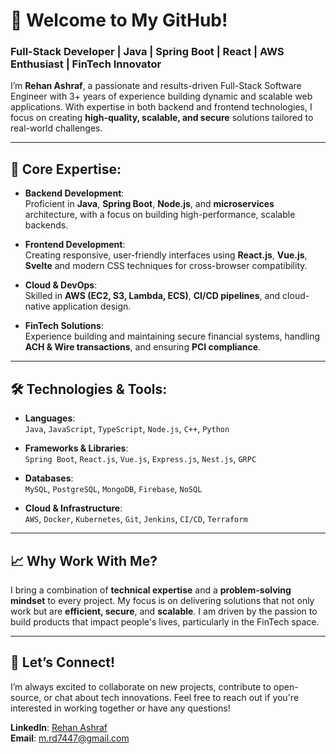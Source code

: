 # 👋 Welcome to My GitHub!

### Full-Stack Developer | Java | Spring Boot | React | AWS Enthusiast | FinTech Innovator

I’m **Rehan Ashraf**, a passionate and results-driven Full-Stack Software Engineer with 3+ years of experience building dynamic and scalable web applications. With expertise in both backend and frontend technologies, I focus on creating **high-quality, scalable, and secure** solutions tailored to real-world challenges.

---

## 🌟 **Core Expertise:**

- **Backend Development**:  
  Proficient in **Java**, **Spring Boot**, **Node.js**, and **microservices** architecture, with a focus on building high-performance, scalable backends.
  
- **Frontend Development**:  
  Creating responsive, user-friendly interfaces using **React.js**, **Vue.js**, **Svelte** and modern CSS techniques for cross-browser compatibility.
  
- **Cloud & DevOps**:  
  Skilled in **AWS (EC2, S3, Lambda, ECS)**, **CI/CD pipelines**, and cloud-native application design.

- **FinTech Solutions**:  
  Experience building and maintaining secure financial systems, handling **ACH & Wire transactions**, and ensuring **PCI compliance**.

---

## 🛠️ **Technologies & Tools:**

- **Languages**:  
  `Java`, `JavaScript`, `TypeScript`, `Node.js`, `C++`, `Python`

- **Frameworks & Libraries**:  
  `Spring Boot`, `React.js`, `Vue.js`, `Express.js`, `Nest.js`, `GRPC`

- **Databases**:  
  `MySQL`, `PostgreSQL`, `MongoDB`, `Firebase`, `NoSQL`

- **Cloud & Infrastructure**:  
  `AWS`, `Docker`, `Kubernetes`, `Git`, `Jenkins`, `CI/CD`, `Terraform`

---

## 📈 **Why Work With Me?**

I bring a combination of **technical expertise** and a **problem-solving mindset** to every project. My focus is on delivering solutions that not only work but are **efficient, secure**, and **scalable**. I am driven by the passion to build products that impact people's lives, particularly in the FinTech space.

---

## 🤝 **Let’s Connect!**

I’m always excited to collaborate on new projects, contribute to open-source, or chat about tech innovations. Feel free to reach out if you're interested in working together or have any questions!

**LinkedIn**: [Rehan Ashraf](https://www.linkedin.com/in/rehan-ashraf-a3a264221/)  
**Email**: m.rd7447@gmail.com  
